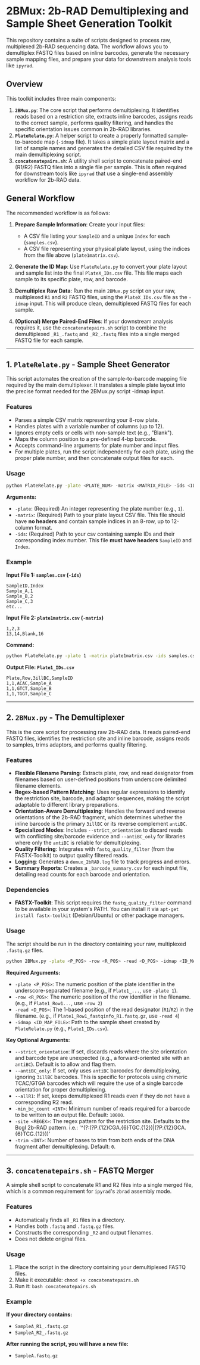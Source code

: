 # 2BMux: 2b-RAD Demultiplexing and Sample Sheet Generation Toolkit

This repository contains a suite of scripts designed to process raw, multiplexed 2b-RAD sequencing data. The workflow allows you to demultiplex FASTQ files based on inline barcodes, generate the necessary sample mapping files, and prepare your data for downstream analysis tools like `ipyrad`.

## Overview

This toolkit includes three main components:

1.  **`2BMux.py`**: The core script that performs demultiplexing. It identifies reads based on a restriction site, extracts inline barcodes, assigns reads to the correct sample, performs quality filtering, and handles the specific orientation issues common in 2b-RAD libraries.
2.  **`PlateRelate.py`**: A helper script to create a properly formatted sample-to-barcode map (`-idmap` file). It takes a simple plate layout matrix and a list of sample names and generates the detailed CSV file required by the main demultiplexing script.
3.  **`concatenatepairs.sh`**: A utility shell script to concatenate paired-end (R1/R2) FASTQ files into a single file per sample. This is often required for downstream tools like `ipyrad` that use a single-end assembly workflow for 2b-RAD data.

## General Workflow

The recommended workflow is as follows:

1.  **Prepare Sample Information**: Create your input files:
    *   A CSV file listing your `SampleID` and a unique `Index` for each (`samples.csv`).
    *   A CSV file representing your physical plate layout, using the indices from the file above (`plate1matrix.csv`).

2.  **Generate the ID Map**: Use `PlateRelate.py` to convert your plate layout and sample list into the final `PlateX_IDs.csv` file. This file maps each sample to its specific plate, row, and barcode.

3.  **Demultiplex Raw Data**: Run the main `2BMux.py` script on your raw, multiplexed `R1` and `R2` FASTQ files, using the `PlateX_IDs.csv` file as the `-idmap` input. This will produce clean, demultiplexed FASTQ files for each sample.

4.  **(Optional) Merge Paired-End Files**: If your downstream analysis requires it, use the `concatenatepairs.sh` script to combine the demultiplexed `_R1_.fastq` and `_R2_.fastq` files into a single merged FASTQ file for each sample.

---

## 1. `PlateRelate.py` - Sample Sheet Generator

This script automates the creation of the sample-to-barcode mapping file required by the main demultiplexer. It translates a simple plate layout into the precise format needed for the 2BMux.py script -idmap input.

### Features

*   Parses a simple CSV matrix representing your 8-row plate.
*   Handles plates with a variable number of columns (up to 12).
*   Ignores empty cells or cells with non-sample text (e.g., "Blank").
*   Maps the column position to a pre-defined 4-bp barcode.
*   Accepts command-line arguments for plate number and input files.
*   For multiple plates, run the script independently for each plate, using the proper plate number, and then concatenate output files for each.
### Usage

```sh
python PlateRelate.py -plate <PLATE_NUM> -matrix <MATRIX_FILE> -ids <IDS_FILE>
```

**Arguments:**

*   `-plate`: (Required) An integer representing the plate number (e.g., `1`).
*   `-matrix`: (Required) Path to your plate layout CSV file. This file should have **no headers** and contain sample indices in an 8-row, up to 12-column format.
*   `-ids`: (Required) Path to your csv containing sample IDs and their corresponding index number. This file **must have headers** `SampleID` and `Index`.

### Example

**Input File 1: `samples.csv` (`-ids`)**
```csv
SampleID,Index
Sample_A,1
Sample_B,2
Sample_C,3
etc...
```

**Input File 2: `plate1matrix.csv` (`-matrix`)**
```csv
1,2,3
13,14,Blank,16
```

**Command:**
```sh
python PlateRelate.py -plate 1 -matrix plate1matrix.csv -ids samples.csv
```

**Output File: `Plate1_IDs.csv`**
```csv
Plate,Row,3illBC,SampleID
1,1,ACAC,Sample_A
1,1,GTCT,Sample_B
1,1,TGGT,Sample_C
```

---

## 2. `2BMux.py` - The Demultiplexer

This is the core script for processing raw 2b-RAD data. It reads paired-end FASTQ files, identifies the restriction site and inline barcode, assigns reads to samples, trims adaptors, and performs quality filtering.

### Features

*   **Flexible Filename Parsing**: Extracts plate, row, and read designator from filenames based on user-defined positions from underscore delimited filename elements.
*   **Regex-based Pattern Matching**: Uses regular expressions to identify the restriction site, barcode, and adaptor sequences, making the script adaptable to different library preparations.
*   **Orientation-Aware Demultiplexing**: Handles the forward and reverse orientations of the 2b-RAD fragment, which determines whether the inline barcode is the primary `3illBC` or its reverse complement `antiBC`.
*   **Specialized Modes**: Includes `--strict_orientation` to discard reads with conflicting site/barcode evidence and `--antiBC_only` for libraries where only the `antiBC` is reliable for demultiplexing.
*   **Quality Filtering**: Integrates with `fastq_quality_filter` (from the FASTX-Toolkit) to output quality filtered reads.
*   **Logging**: Generates a `demux_2bRAD.log` file to track progress and errors.
*   **Summary Reports**: Creates a `_barcode_summary.csv` for each input file, detailing read counts for each barcode and orientation.

### Dependencies

*   **FASTX-Toolkit**: This script requires the `fastq_quality_filter` command to be available in your system's PATH. You can install it via `apt-get install fastx-toolkit` (Debian/Ubuntu) or other package managers.

### Usage

The script should be run in the directory containing your raw, multiplexed `.fastq.gz` files.

```sh
python 2BMux.py -plate <P_POS> -row <R_POS> -read <D_POS> -idmap <ID_MAP_FILE> [OPTIONS]
```

**Required Arguments:**

*   `-plate <P_POS>`: The numeric position of the plate identifier in the underscore-separated filename (e.g., if `Plate1_...`, use `-plate 1`).
*   `-row <R_POS>`: The numeric position of the row identifier in the filename. (e.g., if `Plate1_Row1...`, use `-row 2`)
*   `-read <D_POS>`: The 1-based position of the read designator (`R1`/`R2`) in the filename. (e.g., if `Plate1_Row1_fastqinfo_R1.fastq.gz`, use `-read 4`)
*   `-idmap <ID_MAP_FILE>`: Path to the sample sheet created by `PlateRelate.py` (e.g., `Plate1_IDs.csv`).

**Key Optional Arguments:**

*   `--strict_orientation`: If set, discards reads where the site orientation and barcode type are unexpected (e.g., a forward-oriented site with an `antiBC`). Default is to allow and flag them.
*   `--antiBC_only`: If set, only uses `antiBC` barcodes for demultiplexing, ignoring `3illBC` barcodes. This is specific for protocols using chimeric TCAC/GTGA barcodes which will require the use of a single barcode orientation for proper demultiplexing.
*   `--allR1`: If set, keeps demultiplexed R1 reads even if they do not have a corresponding R2 read.
*   `-min_bc_count <INT>`: Minimum number of reads required for a barcode to be written to an output file. Default: `10000`.
*   `-site <REGEX>`: The regex pattern for the restriction site. Defaults to the BcgI 2b-RAD pattern. i.e.: '^(?:(?P<forward>.{12}CGA.{6}TGC.{12})|(?P<reverse>.{12}GCA.{6}TCG.{12}))'
*   `-trim <INT>`: Number of bases to trim from both ends of the DNA fragment after demultiplexing. Default: `0`.

---

## 3. `concatenatepairs.sh` - FASTQ Merger

A simple shell script to concatenate R1 and R2 files into a single merged file, which is a common requirement for `ipyrad`'s `2brad` assembly mode.

### Features

*   Automatically finds all `_R1` files in a directory.
*   Handles both `.fastq` and `.fastq.gz` files.
*   Constructs the corresponding `_R2` and output filenames.
*   Does not delete original files.

### Usage

1.  Place the script in the directory containing your demultiplexed FASTQ files.
2.  Make it executable: `chmod +x concatenatepairs.sh`
3.  Run it: `bash concatenatepairs.sh`

### Example

**If your directory contains:**
*   `SampleA_R1_.fastq.gz`
*   `SampleA_R2_.fastq.gz`

**After running the script, you will have a new file:**
*   `SampleA.fastq.gz`
